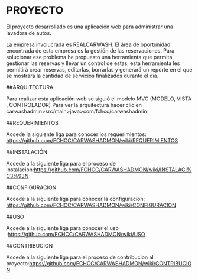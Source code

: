 # PROYECTO 
El proyecto desarrollado es una aplicación web para administrar una lavadora de autos.

La empresa involucrada es REALCARWASH.
El área de oportunidad encontrada de esta empresa es la gestión de las reservaciones. Para solucionar ese problema he propuesto una herramienta que permita gestionar las reservas y llevar un control de estas, esta herramienta les permitirá crear reservas, editarlas, borrarlas y generará un reporte en el que se mostrará la cantidad de servicios finalizados durante el día. 

##ARQUITECTURA

Para realizar esta aplicación web se siguió el modelo MVC (MODELO, VISTA , CONTROLADOR) 
Para ver la arquitectura hacer clic en carwashadmin>src/main>java>com/fchcc/carwashadmin

##REQUERIMIENTOS

Accede la siguiente liga para conocer los requerimientos: https://github.com/FCHCC/CARWASHADMON/wiki/REQUERIMIENTOS 

##INSTALACIÓN 

Accede a la siguiente liga para el proceso de instalacion:https://github.com/FCHCC/CARWASHADMON/wiki/INSTALACI%C3%93N

##CONFIGURACION

Accede a la siguiente liga para conocer la configuracion: https://github.com/FCHCC/CARWASHADMON/wiki/CONFIGURACION

##USO

Accede a la siguiente liga para conocer el uso :https://github.com/FCHCC/CARWASHADMON/wiki/USO

##CONTRIBUCION

Accede a la siguiente liga para el proceso de contribucion al proyecto:https://github.com/FCHCC/CARWASHADMON/wiki/CONTRIBUCION
